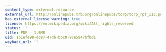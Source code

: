 ```yaml
---
content_type: external-resource
external_url: http://onlinepubs.trb.org/onlinepubs/tcrp/tcrp_rpt_113.pdf
has_external_license_warning: true
license: https://en.wikipedia.org/wiki/All_rights_reserved
status: ''
title: PDF - 1.6MB
uid: 1b1efe99-dc87-47db-bbc0-97e5847bfbd1
wayback_url: ''
---
```

